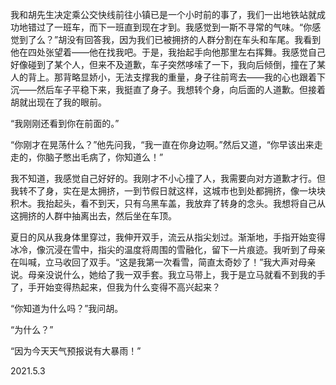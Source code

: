 我和胡先生决定乘公交快线前往小镇已是一个小时前的事了，我们一出地铁站就成功地错过了一班车，而下一班直到现在才到。我感觉到一斯不寻常的气味。“你感觉到了么？”胡没有回答我，因为我们已被拥挤的人群分割在车头和车尾。我看到他在四处张望着——他在找我吧。于是，我抬起手向他那里左右挥舞。我感觉自己好像碰到了某个人，但来不及道歉，车子突然哆嗦了一下，我向后倾倒，撞在了某人的背上。那背略显娇小，无法支撑我的重量，身子往前弯去——我的心也跟着下沉——然后车子平稳下来，我挺直了身子。我想转个身，向后面的人道歉。但接着胡就出现在了我的眼前。

“我刚刚还看到你在前面的。”

“你刚才在晃荡什么？”他先问我，“我一直在你身边啊。”然后又道，“你早该出来走走的，你脑子憋出毛病了，你知道么！”

我不知道，我感觉自己好好的。我刚才不小心撞了人，我需要向对方道歉才行。但我转不了身，实在是太拥挤，一到节假日就这样，这城市也到处都拥挤，像一块块积木。我抬起头，看不到天，只有乌黑车盖，我放弃了转身的念头。我想将自己从这拥挤的人群中抽离出去，然后坐在车顶。

夏日的风从我身体里穿过，我伸开双手，流云从指尖划过。渐渐地，手指开始变得冰冷，像沉浸在雪中，指尖的温度将周围的雪融化，留下一片痕迹。我听到了母亲在叫喊，立马收回了双手。“这是我第一次看雪，简直太奇妙了！”我大声对母亲说。母亲没说什么，她给了我一双手套。我立马带上，我于是立马就看不到我的手了，手开始变得热起来，但我为什么变得不高兴起来？

“你知道为什么吗？”我问胡。

“为什么？”

“因为今天天气预报说有大暴雨！”

2021.5.3